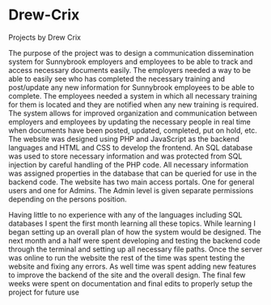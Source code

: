 # Drew-Crix
Projects by Drew Crix

The purpose of the project was to design a communication dissemination system for Sunnybrook employers and employees to be able to track and access necessary documents easily. The employers needed a way to be able to easily see who has completed the necessary training and post/update any new information for Sunnybrook employees to be able to complete. The employees needed a system in which all necessary training for them is located and they are notified when any new training is required. The system allows for improved organization and communication between employers and employees by updating the necessary people in real time when documents have been posted, updated, completed, put on hold, etc. The website was designed using PHP and JavaScript as the backend languages and HTML and CSS to develop the frontend. An SQL database was used to store necessary information and was protected from SQL injection by careful handling of the PHP code. All necessary information was assigned properties in the database that can be queried for use in the backend code. The website has two main access portals. One for general users and one for Admins. The Admin level is given separate permissions depending on the persons position.

Having little to no experience with any of the languages including SQL databases I spent the first month learning all these topics. While learning I began setting up an overall plan of how the system would be designed. The next month and a half were spent developing and testing the backend code through the terminal and setting up all necessary file paths. Once the server was online to run the website the rest of the time was spent testing the website and fixing any errors. As well time was spent adding new features to improve the backend of the site and the overall design. The final few weeks were spent on documentation and final edits to properly setup the project for future use

